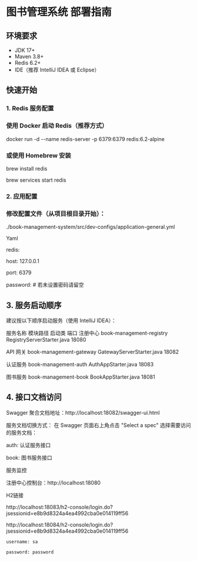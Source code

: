 # 图书管理系统 部署指南

## 环境要求
- JDK 17+
- Maven 3.8+
- Redis 6.2+
- IDE（推荐 IntelliJ IDEA 或 Eclipse）

## 快速开始

### 1. Redis 服务配置

### 使用 Docker 启动 Redis（推荐方式）
docker run -d --name redis-server -p 6379:6379 redis:6.2-alpine

### 或使用 Homebrew 安装
brew install redis

brew services start redis



### 2. 应用配置
### 修改配置文件（从项目根目录开始）：
./book-management-system/src/dev-configs/application-general.yml

Yaml

redis:

host: 127.0.0.1

port: 6379

password: # 若未设置密码请留空



## 3. 服务启动顺序
建议按以下顺序启动服务（使用 IntelliJ IDEA）：

服务名称	模块路径	启动类	端口
注册中心	book-management-registry	RegistryServerStarter.java	18080

API 网关	book-management-gateway	GatewayServerStarter.java	18082

认证服务	book-management-auth	AuthAppStarter.java	18083

图书服务	book-management-book	BookAppStarter.java	18081



## 4. 接口文档访问
   Swagger 聚合文档地址：http://localhost:18082/swagger-ui.html

   服务文档切换方式：
   在 Swagger 页面右上角点击 "Select a spec"
   选择需要访问的服务文档：

   auth: 认证服务接口

   book: 图书服务接口

服务监控

注册中心控制台：http://localhost:18080

H2链接

http://localhost:18083/h2-console/login.do?jsessionid=e8b9d8324a4ea4992cba0e014119ff56

http://localhost:18084/h2-console/login.do?jsessionid=e8b9d8324a4ea4992cba0e014119ff56

    username: sa

    password: password